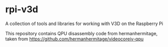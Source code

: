 rpi-v3d
=======

A collection of tools and libraries for working with V3D on the Raspberry Pi 

This repository contains QPU disassembly code from hermanhermitage, taken from https://github.com/hermanhermitage/videocoreiv-qpu
